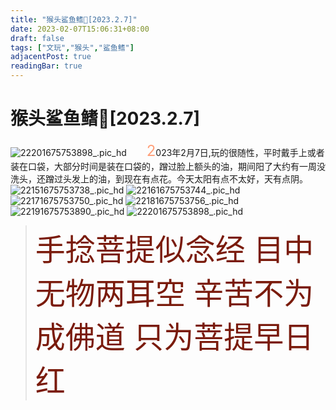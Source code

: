 ```yaml
---
title: "猴头鲨鱼鳍🦈[2023.2.7]"
date: 2023-02-07T15:06:31+08:00
draft: false
tags: ["文玩","猴头","鲨鱼鳍"]
adjacentPost: true
readingBar: true
---
```

# 猴头鲨鱼鳍🦈[2023.2.7]
![22201675753898_.pic_hd](https://cdn.jsdelivr.net/gh/imum-me/img@main/uPic/22201675753898_.pic_hd.jpg)
&emsp;&emsp;<font size=5 color=#ffa07a>2</font>023年2月7日,玩的很随性，平时戴手上或者装在口袋，大部分时间是装在口袋的，蹭过脸上额头的油，期间阳了大约有一周没洗头，还蹭过头发上的油，到现在有点花。今天太阳有点不太好，天有点阴。<br>
![22151675753738_.pic_hd](https://cdn.jsdelivr.net/gh/imum-me/img@main/uPic/22151675753738_.pic_hd.jpg)
![22161675753744_.pic_hd](https://cdn.jsdelivr.net/gh/imum-me/img@main/uPic/22161675753744_.pic_hd.jpg)
![22171675753750_.pic_hd](https://cdn.jsdelivr.net/gh/imum-me/img@main/uPic/22171675753750_.pic_hd.jpg)
![22181675753756_.pic_hd](https://cdn.jsdelivr.net/gh/imum-me/img@main/uPic/22181675753756_.pic_hd.jpg)
![22191675753890_.pic_hd](https://cdn.jsdelivr.net/gh/imum-me/img@main/uPic/22191675753890_.pic_hd.jpg)
![22201675753898_.pic_hd](https://cdn.jsdelivr.net/gh/imum-me/img@main/uPic/22201675753898_.pic_hd.jpg)



><font size=9 color=#7a1b0c>手捻菩提似念经
目中无物两耳空
辛苦不为成佛道
只为菩提早日红</font>